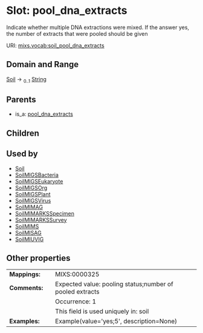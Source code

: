 
# Slot: pool_dna_extracts


Indicate whether multiple DNA extractions were mixed. If the answer yes, the number of extracts that were pooled should be given

URI: [mixs.vocab:soil_pool_dna_extracts](https://w3id.org/mixs/vocab/soil_pool_dna_extracts)


## Domain and Range

[Soil](Soil.md) &#8594;  <sub>0..1</sub> [String](types/String.md)

## Parents

 *  is_a: [pool_dna_extracts](pool_dna_extracts.md)

## Children


## Used by

 * [Soil](Soil.md)
 * [SoilMIGSBacteria](SoilMIGSBacteria.md)
 * [SoilMIGSEukaryote](SoilMIGSEukaryote.md)
 * [SoilMIGSOrg](SoilMIGSOrg.md)
 * [SoilMIGSPlant](SoilMIGSPlant.md)
 * [SoilMIGSVirus](SoilMIGSVirus.md)
 * [SoilMIMAG](SoilMIMAG.md)
 * [SoilMIMARKSSpecimen](SoilMIMARKSSpecimen.md)
 * [SoilMIMARKSSurvey](SoilMIMARKSSurvey.md)
 * [SoilMIMS](SoilMIMS.md)
 * [SoilMISAG](SoilMISAG.md)
 * [SoilMIUVIG](SoilMIUVIG.md)

## Other properties

|  |  |  |
| --- | --- | --- |
| **Mappings:** | | MIXS:0000325 |
| **Comments:** | | Expected value: pooling status;number of pooled extracts |
|  | | Occurrence: 1 |
|  | | This field is used uniquely in: soil |
| **Examples:** | | Example(value='yes;5', description=None) |

